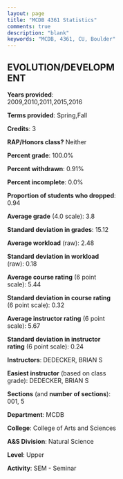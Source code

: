 ```yaml
---
layout: page
title: "MCDB 4361 Statistics"
comments: true
description: "blank"
keywords: "MCDB, 4361, CU, Boulder"
--- 
```

<head>
<script src="https://ajax.googleapis.com/ajax/libs/jquery/2.1.3/jquery.min.js"></script>
<script src="https://dl.dropboxusercontent.com/s/pc42nxpaw1ea4o9/highcharts.js?dl=0"></script>
<!-- <script src="../assets/js/highcharts.js"></script> -->
<style type="text/css">@font-face {
	font-family: "Bebas Neue";
	src: url(https://www.filehosting.org/file/details/544349/BebasNeue%20Regular.otf) format("opentype");
	}
	h1.Bebas { 
		font-family: "Bebas Neue", Verdana, Tahoma;
	}
</style>
</head>
<body>
	<div id="container" style="float: right; width: 45%; height: 88%; margin-left: 2.5%; margin-right: 2.5%;"></div>
	<script language="JavaScript">
		$(document).ready(function() {
		var chart = {type: 'column'};
		var title = {text: 'Grade Distribution'};
		var xAxis = {categories: ['A','B','C','D','F'],crosshair: true};
		var yAxis = {min: 0,title: {text: 'Percentage'}};
		var tooltip = {headerFormat: '<center><b><span style="font-size:20px">{point.key}</span></b></center>',
		               pointFormat: '<td style="padding:0"><b>{point.y:.1f}%</b></td>',
		               footerFormat: '</table>',shared: true,useHTML: true};
		var plotOptions = {column: {pointPadding: 0.0,borderWidth: 0}};  
		var credits = {enabled: false};var series= [{name: 'Percent',data: [92.38,4.76,0.95,0.0,1.9,]}];
		var json = {};
		json.chart = chart;
		json.title = title;
		json.tooltip = tooltip;
		json.xAxis = xAxis;
		json.yAxis = yAxis;  
		json.series = series;
		json.plotOptions = plotOptions;  
		json.credits = credits;
		$('#container').highcharts(json);
	});
	</script>
</body>
			   
## EVOLUTION/DEVELOPMENT

**Years provided**: 2009,2010,2011,2015,2016

**Terms provided**: Spring,Fall

**Credits**: 3

**RAP/Honors class?** Neither

**Percent grade**: 100.0%

**Percent withdrawn**: 0.91%

**Percent incomplete**: 0.0%

**Proportion of students who dropped**: 0.94

**Average grade** (4.0 scale): 3.8

**Standard deviation in grades**: 15.12

**Average workload** (raw): 2.48

**Standard deviation in workload** (raw): 0.18

**Average course rating** (6 point scale): 5.44

**Standard deviation in course rating** (6 point scale): 0.32

**Average instructor rating** (6 point scale): 5.67

**Standard deviation in instructor rating** (6 point scale): 0.24

**Instructors**: DEDECKER, BRIAN S

**Easiest instructor** (based on class grade): DEDECKER, BRIAN S

**Sections** (and **number of sections**): 001, 5

**Department**: MCDB

**College**: College of Arts and Sciences

**A&S Division**: Natural Science

**Level**: Upper

**Activity**: SEM - Seminar